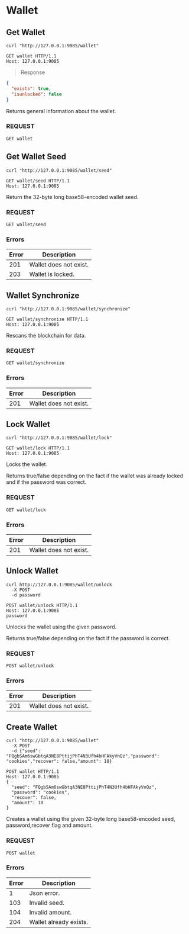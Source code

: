 # Wallet

## Get Wallet

```shell
curl "http://127.0.0.1:9085/wallet"
```

```http
GET wallet HTTP/1.1
Host: 127.0.0.1:9085
```

> Response

```json
{
  "exists": true,
  "isunlocked": false
}
```

Returns general information about the wallet.

### REQUEST

`GET wallet`


## Get Wallet Seed

```shell
curl "http://127.0.0.1:9085/wallet/seed"
```

```http
GET wallet/seed HTTP/1.1
Host: 127.0.0.1:9085
```

Return the 32-byte long base58-encoded wallet seed.

### REQUEST

`GET wallet/seed`

### Errors

| Error | Description |
| --- | --- |
| 201 | Wallet does not exist. |
| 203 | Wallet is locked. |

## Wallet Synchronize

```shell
curl "http://127.0.0.1:9085/wallet/synchronize"
```

```http
GET wallet/synchronize HTTP/1.1
Host: 127.0.0.1:9085
```

Rescans the blockchain for data.

### REQUEST

`GET wallet/synchronize`

### Errors

| Error | Description |
| --- | --- |
| 201 | Wallet does not exist. |

## Lock Wallet

```shell
curl "http://127.0.0.1:9085/wallet/lock"
```

```http
GET wallet/lock HTTP/1.1
Host: 127.0.0.1:9085
```

Locks the wallet.

Returns true/false depending on the fact if the wallet was already locked and if the password was correct.

### REQUEST

`GET wallet/lock`

### Errors

| Error | Description |
| --- | --- |
| 201 | Wallet does not exist. |

## Unlock Wallet

```shell
curl http://127.0.0.1:9085/wallet/unlock
  -X POST
  -d password
```

```http
POST wallet/unlock HTTP/1.1
Host: 127.0.0.1:9085
password
```

Unlocks the wallet using the given password.

Returns true/false depending on the fact if the password is correct.

### REQUEST

<!-- `POST wallet/unlock` -->
`POST wallet/unlock`


### Errors

| Error | Description |
| --- | --- |
| 201 | Wallet does not exist. |

## Create Wallet

```shell
curl "http://127.0.0.1:9085/wallet"
  -X POST
  -d {"seed": "FQgbSAm6swGbtqA3NE8PttijPhT4N3Ufh4bHFAkyVnQz","password": "cookies","recover": false,"amount": 10}
```

```http
POST wallet HTTP/1.1
Host: 127.0.0.1:9085
{
  "seed": "FQgbSAm6swGbtqA3NE8PttijPhT4N3Ufh4bHFAkyVnQz",
  "password": "cookies",
  "recover": false,
  "amount": 10
}
```

Creates a wallet using the given 32-byte long base58-encoded seed, password,recover flag and amount.

### REQUEST

`POST wallet`

### Errors

| Error | Description |
| --- | --- |
| 1 | Json error. |
| 103 | Invalid seed. |
| 104 | Invalid amount. |
| 204 | Wallet already exists. |
